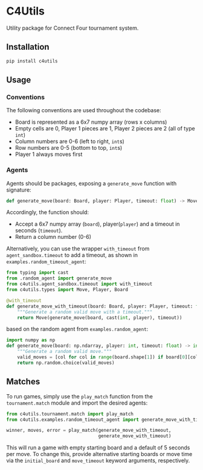 # C4Utils

Utility package for Connect Four tournament system.

## Installation

```bash
pip install c4utils
```

## Usage

### Conventions

The following conventions are used throughout the codebase:

- Board is represented as a 6x7 numpy array (rows x columns)
- Empty cells are 0, Player 1 pieces are 1, Player 2 pieces are 2 (all of type `int`)
- Column numbers are 0-6 (left to right, `int`s)
- Row numbers are 0-5 (bottom to top, `int`s)
- Player 1 always moves first


### Agents

Agents should be packages, exposing a `generate_move` function with signature:
```python
def generate_move(board: Board, player: Player, timeout: float) -> Move:
```

Accordingly, the function should:
- Accept a 6x7 numpy array (`board`), player(`player`) and a timeout in seconds (`timeout`).
- Return a column number (0-6)

Alternatively, you can use the wrapper `with_timeout` from `agent_sandbox.timeout` to add a timeout,
as shown in `examples.random_timeout_agent`:
```python
from typing import cast
from .random_agent import generate_move
from c4utils.agent_sandbox.timeout import with_timeout
from c4utils.types import Move, Player, Board

@with_timeout
def generate_move_with_timeout(board: Board, player: Player, timeout: float) -> Move:
    """Generate a random valid move with a timeout."""
    return Move(generate_move(board, cast(int, player), timeout))
```
based on the random agent from `examples.random_agent`:
```python
import numpy as np
def generate_move(board: np.ndarray, player: int, timeout: float) -> int:
    """Generate a random valid move."""
    valid_moves = [col for col in range(board.shape[1]) if board[0][col] == 0]
    return np.random.choice(valid_moves)
```


## Matches

To run games, simply use the `play_match` function from the `tournament.match` 
module and import the desired agents:
```python
from c4utils.tournament.match import play_match
from c4utils.examples.random_timeout_agent import generate_move_with_timeout

winner, moves, error = play_match(generate_move_with_timeout, 
                                  generate_move_with_timeout)
```
This will run a game with empty starting board and a default of 5 seconds per move.
To change this, provide alternative starting boards or move time via the 
`initial_board` and `move_timeout` keyword arguments, respectively.